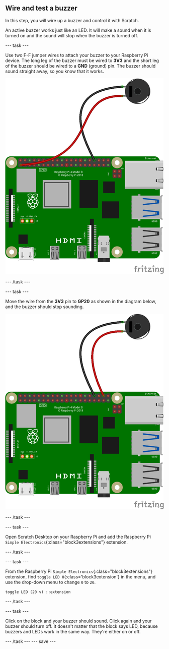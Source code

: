 ## Wire and test a buzzer

In this step, you will wire up a buzzer and control it with Scratch.

An active buzzer works just like an LED. It will make a sound when it is turned on and the sound will stop when the buzzer is turned off.

--- task ---

Use two F-F jumper wires to attach your buzzer to your Raspberry Pi device. The long leg of the buzzer must be wired to **3V3** and the short leg of the buzzer should be wired to a **GND** (ground) pin. The buzzer should sound straight away, so you know that it works.

![Circuit diagram of a buzzer wired to 3V3 and GND on a Raspberry Pi.](images/buzzer-circuit-test.png)

--- /task ---

--- task ---

Move the wire from the **3V3** pin to **GP20** as shown in the diagram below, and the buzzer should stop sounding.

![Circuit diagram of a buzzer wired to GP20 and GND on a Raspberry Pi.](images/buzzer-circuit.png)

--- /task ---

--- task ---

Open Scratch Desktop on your Raspberry Pi and add the Raspberry Pi `Simple Electronics`{:class="block3extensions"} extension.

--- /task ---

--- task ---

From the Raspberry Pi `Simple Electronics`{:class="block3extensions"} extension, find `toggle LED 0`{:class='block3extension'} in the menu, and use the drop-down menu to change `0` to `20`.

```blocks3
toggle LED (20 v) ::extension
```

--- /task ---

--- task ---

Click on the block and your buzzer should sound. Click again and your buzzer should turn off. It doesn't matter that the block says LED, because buzzers and LEDs work in the same way. They're either on or off. 

--- /task ---
--- save ---
